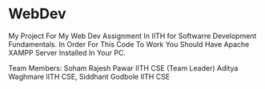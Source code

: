 # WebDev
My Project For My Web Dev Assignment In IITH for Softwarre Development Fundamentals.
In Order For This Code To Work You Should Have Apache XAMPP Server Installed In Your PC.

Team Members:
Soham Rajesh Pawar IITH CSE (Team Leader)
Aditya Waghmare IITH CSE,
Siddhant Godbole IITH CSE
